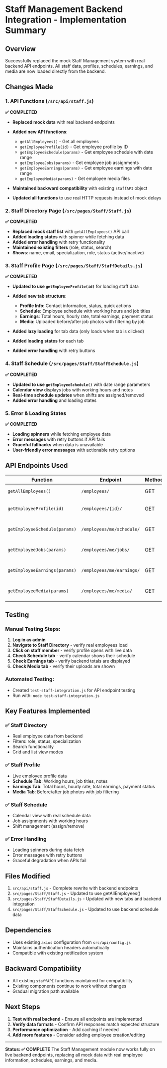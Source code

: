 # Staff Management Backend Integration - Implementation Summary

## Overview
Successfully replaced the mock Staff Management system with real backend API endpoints. All staff data, profiles, schedules, earnings, and media are now loaded directly from the backend.

## Changes Made

### 1. API Functions (`/src/api/staff.js`)
**✅ COMPLETED**

- **Replaced mock data** with real backend endpoints
- **Added new API functions**:
  - `getAllEmployees()` - Get all employees
  - `getEmployeeProfile(id)` - Get employee profile by ID
  - `getEmployeeSchedule(params)` - Get employee schedule with date range
  - `getEmployeeJobs(params)` - Get employee job assignments
  - `getEmployeeEarnings(params)` - Get employee earnings with date range
  - `getEmployeeMedia(params)` - Get employee media files

- **Maintained backward compatibility** with existing `staffAPI` object
- **Updated all functions** to use real HTTP requests instead of mock delays

### 2. Staff Directory Page (`/src/pages/Staff/Staff.js`)
**✅ COMPLETED**

- **Replaced mock staff list** with `getAllEmployees()` API call
- **Added loading states** with spinner while fetching data
- **Added error handling** with retry functionality
- **Maintained existing filters** (role, status, search)
- **Shows**: name, email, specialization, role, status (active/inactive)

### 3. Staff Profile Page (`/src/pages/Staff/StaffDetails.js`)
**✅ COMPLETED**

- **Updated to use `getEmployeeProfile(id)`** for loading staff data
- **Added new tab structure**:
  - **Profile Info**: Contact information, status, quick actions
  - **Schedule**: Employee schedule with working hours and job titles
  - **Earnings**: Total hours, hourly rate, total earnings, payment status
  - **Media**: Uploaded before/after job photos with filtering by job

- **Added lazy loading** for tab data (only loads when tab is clicked)
- **Added loading states** for each tab
- **Added error handling** with retry buttons

### 4. Staff Schedule (`/src/pages/Staff/StaffSchedule.js`)
**✅ COMPLETED**

- **Updated to use `getEmployeeSchedule()`** with date range parameters
- **Calendar view** displays jobs with working hours and notes
- **Real-time schedule updates** when shifts are assigned/removed
- **Added error handling** and loading states

### 5. Error & Loading States
**✅ COMPLETED**

- **Loading spinners** while fetching employee data
- **Error messages** with retry buttons if API fails
- **Graceful fallbacks** when data is unavailable
- **User-friendly error messages** with actionable retry options

## API Endpoints Used

| Function | Endpoint | Method | Description |
|----------|----------|---------|-------------|
| `getAllEmployees()` | `/employees/` | GET | Get all employees |
| `getEmployeeProfile(id)` | `/employees/{id}/` | GET | Get employee profile |
| `getEmployeeSchedule(params)` | `/employees/me/schedule/` | GET | Get employee schedule |
| `getEmployeeJobs(params)` | `/employees/me/jobs/` | GET | Get employee jobs |
| `getEmployeeEarnings(params)` | `/employees/me/earnings/` | GET | Get employee earnings |
| `getEmployeeMedia(params)` | `/employees/me/media/` | GET | Get employee media |

## Testing

### Manual Testing Steps:
1. **Log in as admin**
2. **Navigate to Staff Directory** - verify real employees load
3. **Click on staff member** - verify profile opens with live data
4. **Check Schedule tab** - verify calendar shows their schedule
5. **Check Earnings tab** - verify backend totals are displayed
6. **Check Media tab** - verify their uploads are shown

### Automated Testing:
- Created `test-staff-integration.js` for API endpoint testing
- Run with: `node test-staff-integration.js`

## Key Features Implemented

### ✅ Staff Directory
- Real employee data from backend
- Filters: role, status, specialization
- Search functionality
- Grid and list view modes

### ✅ Staff Profile
- Live employee profile data
- **Schedule Tab**: Working hours, job titles, notes
- **Earnings Tab**: Total hours, hourly rate, total earnings, payment status
- **Media Tab**: Before/after job photos with job filtering

### ✅ Staff Schedule
- Calendar view with real schedule data
- Job assignments with working hours
- Shift management (assign/remove)

### ✅ Error Handling
- Loading spinners during data fetch
- Error messages with retry buttons
- Graceful degradation when APIs fail

## Files Modified

1. `src/api/staff.js` - Complete rewrite with backend endpoints
2. `src/pages/Staff/Staff.js` - Updated to use getAllEmployees()
3. `src/pages/Staff/StaffDetails.js` - Updated with new tabs and backend integration
4. `src/pages/Staff/StaffSchedule.js` - Updated to use backend schedule data

## Dependencies
- Uses existing `axios` configuration from `src/api/config.js`
- Maintains authentication headers automatically
- Compatible with existing notification system

## Backward Compatibility
- All existing `staffAPI` functions maintained for compatibility
- Existing components continue to work without changes
- Gradual migration path available

## Next Steps
1. **Test with real backend** - Ensure all endpoints are implemented
2. **Verify data formats** - Confirm API responses match expected structure
3. **Performance optimization** - Add caching if needed
4. **Add more features** - Consider adding employee creation/editing

---

**Status: ✅ COMPLETE**
The Staff Management module now works fully on live backend endpoints, replacing all mock data with real employee information, schedules, earnings, and media.
